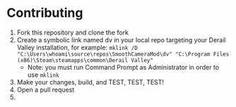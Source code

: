 ﻿# Contributing

1. Fork this repository and clone the fork
1. Create a symbolic link named dv in your local repo targeting your Derail Valley installation, for example: `mklink /D "C:\Users\whoami\source\repos\SmoothCameraMod\dv" "C:\Program Files (x86)\Steam\steamapps\common\Derail Valley"`
    * Note: you must run Command Prompt as Administrator in order to use `mklink`
1. Make your changes, build, and TEST, TEST, TEST!
1. Open a pull request
5. 